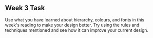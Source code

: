 ## Week 3 Task

Use what you have learned about hierarchy, colours, and fonts in this week's reading to make your design better. Try using the rules and techniques mentioned and see how it can improve your current design.

